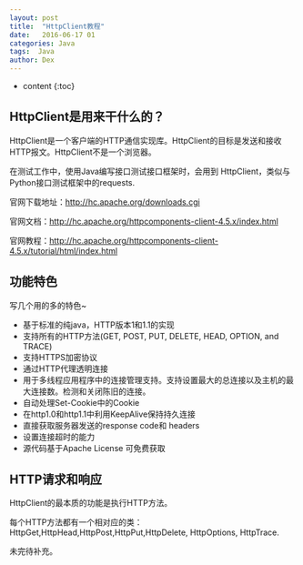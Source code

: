 ```yaml
---
layout: post
title:  "HttpClient教程"
date:   2016-06-17 01
categories: Java
tags:  Java
author: Dex
---
```


* content
{:toc}




## HttpClient是用来干什么的？ ##

HttpClient是一个客户端的HTTP通信实现库。HttpClient的目标是发送和接收HTTP报文。HttpClient不是一个浏览器。

在测试工作中，使用Java编写接口测试接口框架时，会用到 HttpClient，类似与Python接口测试框架中的requests.

官网下载地址：http://hc.apache.org/downloads.cgi

官网文档：http://hc.apache.org/httpcomponents-client-4.5.x/index.html

官网教程：http://hc.apache.org/httpcomponents-client-4.5.x/tutorial/html/index.html

## 功能特色 ##

写几个用的多的特色~

- 基于标准的纯java，HTTP版本1和1.1的实现
- 支持所有的HTTP方法(GET, POST, PUT, DELETE, HEAD, OPTION, and TRACE)
- 支持HTTPS加密协议
- 通过HTTP代理透明连接
- 用于多线程应用程序中的连接管理支持。支持设置最大的总连接以及主机的最大连接数。检测和关闭陈旧的连接。
- 自动处理Set-Cookie中的Cookie
- 在http1.0和http1.1中利用KeepAlive保持持久连接
- 直接获取服务器发送的response code和 headers
- 设置连接超时的能力
- 源代码基于Apache License 可免费获取


## HTTP请求和响应 ##

HttpClient的最本质的功能是执行HTTP方法。

每个HTTP方法都有一个相对应的类：HttpGet,HttpHead,HttpPost,HttpPut,HttpDelete, HttpOptions, HttpTrace.

未完待补充。